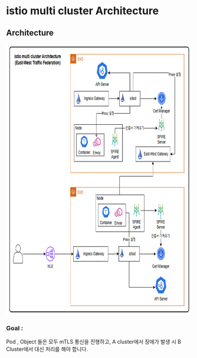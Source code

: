 # istio multi cluster Architecture

## Architecture 
<img src="image.png" alt="architecture.com" width="806" height="733">

### Goal : 
Pod , Object 들은 모두 mTLS 통신을 진행하고, A cluster에서 장애가 발생 시 B Cluster에서 대신 처리를 해야 합니다. 
